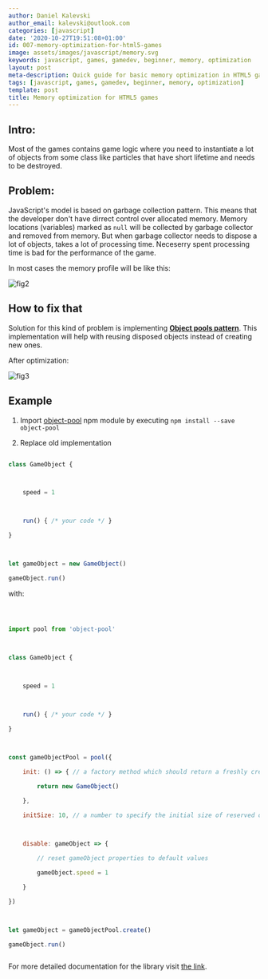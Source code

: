 ```yaml
---
author: Daniel Kalevski
author_email: kalevski@outlook.com
categories: [javascript]
date: '2020-10-27T19:51:08+01:00'
id: 007-memory-optimization-for-html5-games
image: assets/images/javascript/memory.svg
keywords: javascript, games, gamedev, beginner, memory, optimization
layout: post
meta-description: Quick guide for basic memory optimization in HTML5 games
tags: [javascript, games, gamedev, beginner, memory, optimization]
template: post
title: Memory optimization for HTML5 games
---
```




## Intro:

Most of the games contains game logic where you need to instantiate a lot of objects from some class like particles that have short lifetime and needs to be destroyed.



## Problem:

JavaScript's model is based on garbage collection pattern. This means that the developer don't have dirrect control over allocated memory. Memory locations (variables) marked as `null` will be collected by garbage collector and removed from memory. But when garbage collector needs to dispose a lot of objects, takes a lot of processing time. Neceserry spent processing time is bad for the performance of the game.



In most cases the memory profile will be like this:



![fig2](https://user-images.githubusercontent.com/10467454/97344828-91c31700-1889-11eb-9afb-f5fe9c4fcb6d.jpg)





## How to fix that



Solution for this kind of problem is implementing [**Object pools pattern**](https://en.wikipedia.org/wiki/Object_pool_pattern). This implementation will help with reusing disposed objects instead of creating new ones.



After optimization:



![fig3](https://user-images.githubusercontent.com/10467454/97344857-9be51580-1889-11eb-9b09-b767b129fd18.jpg)





## Example



1. Import [object-pool](https://www.npmjs.com/package/object-pool) npm module by executing `npm install --save object-pool`



2. Replace old implementation

```javascript

class GameObject {



    speed = 1



    run() { /* your code */ }

}



let gameObject = new GameObject()

gameObject.run()

```



with:



```javascript



import pool from 'object-pool'



class GameObject {

    

    speed = 1



    run() { /* your code */ }

}



const gameObjectPool = pool({

    init: () => { // a factory method which should return a freshly created object.

        return new GameObject()

    },

    initSize: 10, // a number to specify the initial size of reserved objects in the pool

    

    disable: gameObject => {

        // reset gameObject properties to default values

        gameObject.speed = 1

    }

})



let gameObject = gameObjectPool.create()

gameObject.run()



```



For more detailed documentation for the library visit [the link](https://www.npmjs.com/package/object-pool).